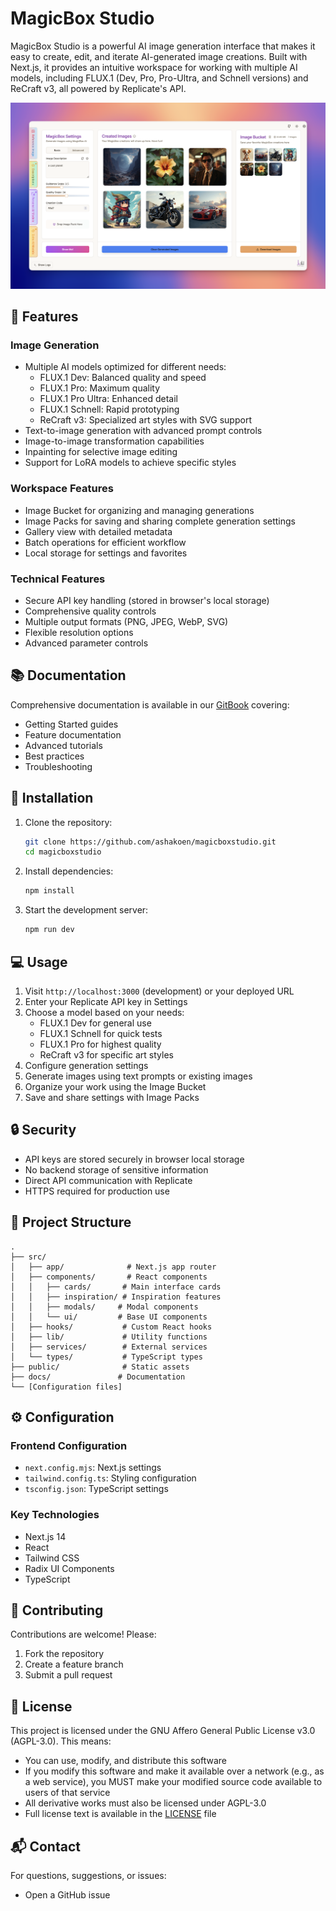 # MagicBox Studio

MagicBox Studio is a powerful AI image generation interface that makes it easy to create, edit, and iterate AI-generated image creations. Built with Next.js, it provides an intuitive workspace for working with multiple AI models, including FLUX.1 (Dev, Pro, Pro-Ultra, and Schnell versions) and ReCraft v3, all powered by Replicate's API.

![flux-image-creator](public/flux-image-creator.png)

## 🎨 Features

### Image Generation
- Multiple AI models optimized for different needs:
  - FLUX.1 Dev: Balanced quality and speed
  - FLUX.1 Pro: Maximum quality
  - FLUX.1 Pro Ultra: Enhanced detail
  - FLUX.1 Schnell: Rapid prototyping
  - ReCraft v3: Specialized art styles with SVG support
- Text-to-image generation with advanced prompt controls
- Image-to-image transformation capabilities
- Inpainting for selective image editing
- Support for LoRA models to achieve specific styles

### Workspace Features
- Image Bucket for organizing and managing generations
- Image Packs for saving and sharing complete generation settings
- Gallery view with detailed metadata
- Batch operations for efficient workflow
- Local storage for settings and favorites

### Technical Features
- Secure API key handling (stored in browser's local storage)
- Comprehensive quality controls
- Multiple output formats (PNG, JPEG, WebP, SVG)
- Flexible resolution options
- Advanced parameter controls

## 📚 Documentation

Comprehensive documentation is available in our [GitBook](https://magicbox-ai.gitbook.io/magicbox-ai/) covering:
- Getting Started guides
- Feature documentation
- Advanced tutorials
- Best practices
- Troubleshooting

## 🚀 Installation

1. Clone the repository:
   ```bash
   git clone https://github.com/ashakoen/magicboxstudio.git
   cd magicboxstudio
   ```

2. Install dependencies:
   ```bash
   npm install
   ```

3. Start the development server:
   ```bash
   npm run dev
   ```

## 💻 Usage

1. Visit `http://localhost:3000` (development) or your deployed URL
2. Enter your Replicate API key in Settings
3. Choose a model based on your needs:
   - FLUX.1 Dev for general use
   - FLUX.1 Schnell for quick tests
   - FLUX.1 Pro for highest quality
   - ReCraft v3 for specific art styles
4. Configure generation settings
5. Generate images using text prompts or existing images
6. Organize your work using the Image Bucket
7. Save and share settings with Image Packs

## 🔒 Security

- API keys are stored securely in browser local storage
- No backend storage of sensitive information
- Direct API communication with Replicate
- HTTPS required for production use

## 📁 Project Structure

```
.
├── src/
│   ├── app/              # Next.js app router
│   ├── components/       # React components
│   │   ├── cards/       # Main interface cards
│   │   ├── inspiration/ # Inspiration features
│   │   ├── modals/     # Modal components
│   │   └── ui/         # Base UI components
│   ├── hooks/           # Custom React hooks
│   ├── lib/             # Utility functions
│   ├── services/        # External services
│   └── types/           # TypeScript types
├── public/              # Static assets
├── docs/               # Documentation
└── [Configuration files]
```

## ⚙️ Configuration

### Frontend Configuration
- `next.config.mjs`: Next.js settings
- `tailwind.config.ts`: Styling configuration
- `tsconfig.json`: TypeScript settings

### Key Technologies
- Next.js 14
- React
- Tailwind CSS
- Radix UI Components
- TypeScript

## 🤝 Contributing

Contributions are welcome! Please:
1. Fork the repository
2. Create a feature branch
3. Submit a pull request

## 📄 License

This project is licensed under the GNU Affero General Public License v3.0 (AGPL-3.0). This means:

- You can use, modify, and distribute this software
- If you modify this software and make it available over a network (e.g., as a web service), you MUST make your modified source code available to users of that service
- All derivative works must also be licensed under AGPL-3.0
- Full license text is available in the [LICENSE](LICENSE) file

## 📬 Contact

For questions, suggestions, or issues:
- Open a GitHub issue
